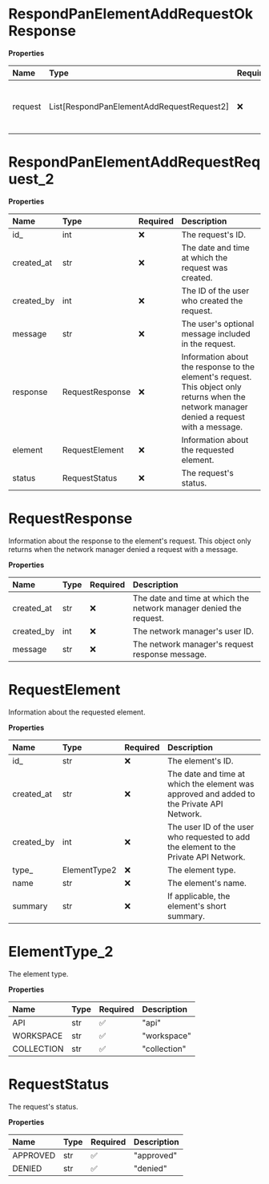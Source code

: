 # RespondPanElementAddRequestOkResponse

**Properties**

| Name    | Type                                      | Required | Description                                        |
| :------ | :---------------------------------------- | :------- | :------------------------------------------------- |
| request | List[RespondPanElementAddRequestRequest2] | ❌       | Information about the Private API Network request. |

# RespondPanElementAddRequestRequest_2

**Properties**

| Name       | Type            | Required | Description                                                                                                                                 |
| :--------- | :-------------- | :------- | :------------------------------------------------------------------------------------------------------------------------------------------ |
| id\_       | int             | ❌       | The request's ID.                                                                                                                           |
| created_at | str             | ❌       | The date and time at which the request was created.                                                                                         |
| created_by | int             | ❌       | The ID of the user who created the request.                                                                                                 |
| message    | str             | ❌       | The user's optional message included in the request.                                                                                        |
| response   | RequestResponse | ❌       | Information about the response to the element's request. This object only returns when the network manager denied a request with a message. |
| element    | RequestElement  | ❌       | Information about the requested element.                                                                                                    |
| status     | RequestStatus   | ❌       | The request's status.                                                                                                                       |

# RequestResponse

Information about the response to the element's request. This object only returns when the network manager denied a request with a message.

**Properties**

| Name       | Type | Required | Description                                                        |
| :--------- | :--- | :------- | :----------------------------------------------------------------- |
| created_at | str  | ❌       | The date and time at which the network manager denied the request. |
| created_by | int  | ❌       | The network manager's user ID.                                     |
| message    | str  | ❌       | The network manager's request response message.                    |

# RequestElement

Information about the requested element.

**Properties**

| Name       | Type         | Required | Description                                                                               |
| :--------- | :----------- | :------- | :---------------------------------------------------------------------------------------- |
| id\_       | str          | ❌       | The element's ID.                                                                         |
| created_at | str          | ❌       | The date and time at which the element was approved and added to the Private API Network. |
| created_by | int          | ❌       | The user ID of the user who requested to add the element to the Private API Network.      |
| type\_     | ElementType2 | ❌       | The element type.                                                                         |
| name       | str          | ❌       | The element's name.                                                                       |
| summary    | str          | ❌       | If applicable, the element's short summary.                                               |

# ElementType_2

The element type.

**Properties**

| Name       | Type | Required | Description  |
| :--------- | :--- | :------- | :----------- |
| API        | str  | ✅       | "api"        |
| WORKSPACE  | str  | ✅       | "workspace"  |
| COLLECTION | str  | ✅       | "collection" |

# RequestStatus

The request's status.

**Properties**

| Name     | Type | Required | Description |
| :------- | :--- | :------- | :---------- |
| APPROVED | str  | ✅       | "approved"  |
| DENIED   | str  | ✅       | "denied"    |

<!-- This file was generated by liblab | https://liblab.com/ -->
